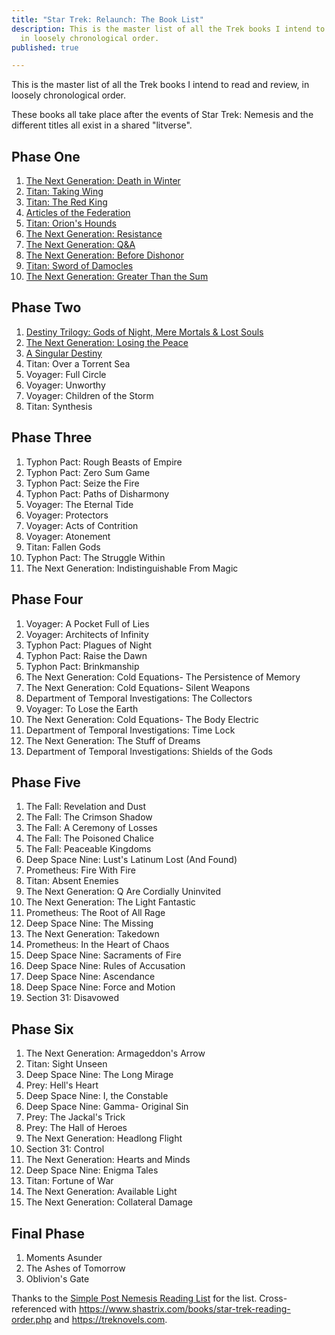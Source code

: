 ```yaml
---
title: "Star Trek: Relaunch: The Book List"
description: This is the master list of all the Trek books I intend to read and review,
  in loosely chronological order.
published: true

---
```

This is the master list of all the Trek books I intend to read and review, in loosely chronological order.

These books all take place after the events of Star Trek: Nemesis and the different titles all exist in a shared "litverse".

## Phase One

 1. [The Next Generation: Death in Winter](https://startrekbook.club/reviews/tng-death-in-winter/)
 2. [Titan: Taking Wing](https://startrekbook.club/reviews/titan-taking-wing/)
 3. [Titan: The Red King](https://startrekbook.club/reviews/titan-red-king/)
 4. [Articles of the Federation](https://startrekbook.club/reviews/articles-of-the-federation/)
 5. [Titan: Orion's Hounds](https://startrekbook.club/reviews/titan-orions-hounds/)
 6. [The Next Generation: Resistance](https://startrekbook.club/reviews/tng-resistance/)
 7. [The Next Generation: Q&A](https://startrekbook.club/reviews/7-star-trek-the-next-generation-q-a/)
 8. [The Next Generation: Before Dishonor](https://startrekbook.club/reviews/star-trek-the-next-generation-before-dishonor-book-review-8)
 9. [Titan: Sword of Damocles](https://startrekbook.club/reviews/star-trek-titan-sword-of-damocles-book-review-9/)
10. [The Next Generation: Greater Than the Sum](https://scifibooks.club/reviews/star-trek-the-next-generation-greater-than-the-sum-book-review-f/)

## Phase Two

 1. [Destiny Trilogy: Gods of Night,  Mere Mortals & Lost Souls](https://scifibooks.club/reviews/star-trek-the-next-generation-destiny-trilogy-book-review-e/)
 2. [The Next Generation: Losing the Peace](https://scifibooks.club/reviews/star-trek-the-next-generation-losing-the-peace-book-review/)
 3. [A Singular Destiny](https://scifibooks.club/reviews/star-trek-a-singular-destiny-book-review/)
 4. Titan: Over a Torrent Sea
 5. Voyager: Full Circle
 6. Voyager: Unworthy
 7. Voyager: Children of the Storm
 8. Titan: Synthesis

## Phase Three

 1. Typhon Pact: Rough Beasts of Empire
 2. Typhon Pact: Zero Sum Game
 3. Typhon Pact: Seize the Fire
 4. Typhon Pact: Paths of Disharmony
 5. Voyager: The Eternal Tide
 6. Voyager: Protectors
 7. Voyager: Acts of Contrition
 8. Voyager: Atonement
 9. Titan: Fallen Gods
10. Typhon Pact: The Struggle Within
11. The Next Generation: Indistinguishable From Magic

## Phase Four

 1. Voyager: A Pocket Full of Lies
 2. Voyager: Architects of Infinity
 3. Typhon Pact: Plagues of Night
 4. Typhon Pact: Raise the Dawn
 5. Typhon Pact: Brinkmanship
 6. The Next Generation: Cold Equations- The Persistence of Memory
 7. The Next Generation: Cold Equations- Silent Weapons
 8. Department of Temporal Investigations: The Collectors
 9. Voyager: To Lose the Earth
10. The Next Generation: Cold Equations- The Body Electric
11. Department of Temporal Investigations: Time Lock
12. The Next Generation: The Stuff of Dreams
13. Department of Temporal Investigations: Shields of the Gods

## Phase Five

 1. The Fall: Revelation and Dust
 2. The Fall: The Crimson Shadow
 3. The Fall: A Ceremony of Losses
 4. The Fall: The Poisoned Chalice
 5. The Fall: Peaceable Kingdoms
 6. Deep Space Nine: Lust's Latinum Lost (And Found)
 7. Prometheus: Fire With Fire
 8. Titan: Absent Enemies
 9. The Next Generation: Q Are Cordially Uninvited
10. The Next Generation: The Light Fantastic
11. Prometheus: The Root of All Rage
12. Deep Space Nine: The Missing
13. The Next Generation: Takedown
14. Prometheus: In the Heart of Chaos
15. Deep Space Nine: Sacraments of Fire
16. Deep Space Nine: Rules of Accusation
17. Deep Space Nine: Ascendance
18. Deep Space Nine: Force and Motion
19. Section 31: Disavowed

## Phase Six

 1. The Next Generation: Armageddon's Arrow
 2. Titan: Sight Unseen
 3. Deep Space Nine: The Long Mirage
 4. Prey: Hell's Heart
 5. Deep Space Nine: I, the Constable
 6. Deep Space Nine: Gamma- Original Sin
 7. Prey: The Jackal's Trick
 8. Prey: The Hall of Heroes
 9. The Next Generation: Headlong Flight
10. Section 31: Control
11. The Next Generation: Hearts and Minds
12. Deep Space Nine: Enigma Tales
13. Titan: Fortune of War
14. The Next Generation: Available Light
15. The Next Generation: Collateral Damage

## Final Phase

1. Moments Asunder
2. The Ashes of Tomorrow
3. Oblivion's Gate

Thanks to the [Simple Post Nemesis Reading List](https://startreklitverse.com/simple-post-nemesis-reading-list.php) for the list. Cross-referenced with https://www.shastrix.com/books/star-trek-reading-order.php and https://treknovels.com.